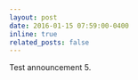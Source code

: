 ```yaml
---
layout: post
date: 2016-01-15 07:59:00-0400
inline: true
related_posts: false
---
```


Test announcement 5.